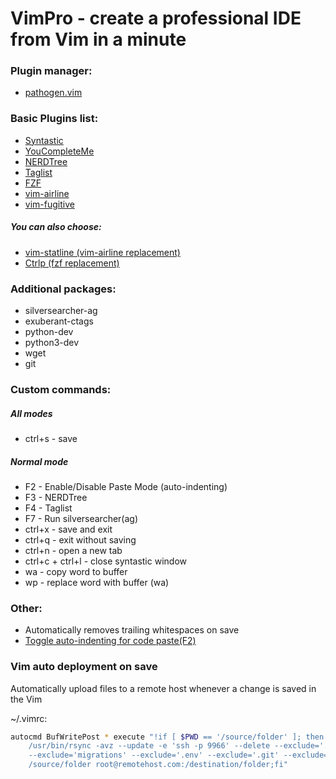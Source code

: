 # VimPro - create a professional IDE from Vim in a minute
### Plugin manager:
* [pathogen.vim](https://raw.githubusercontent.com/tpope/vim-pathogen/master/autoload/pathogen.vim)
### Basic Plugins list:
* [Syntastic](https://github.com/scrooloose/syntastic) 
* [YouCompleteMe](https://github.com/Valloric/YouCompleteMe) 
* [NERDTree](https://github.com/scrooloose/nerdtree) 
* [Taglist](https://github.com/vim-scripts/taglist.vim) 
* [FZF](https://github.com/junegunn/fzf) 
* [vim-airline](https://github.com/vim-airline/vim-airline) 
* [vim-fugitive](https://github.com/tpope/vim-fugitive) 
##### You can also choose:
* [vim-statline (vim-airline replacement)](https://github.com/millermedeiros/vim-statline) 
* [Ctrlp (fzf replacement)](https://github.com/ctrlpvim/ctrlp.vim) 
### Additional packages:
* silversearcher-ag
* exuberant-ctags
* python-dev 
* python3-dev 
* wget 
* git
### Custom commands:
##### All modes
* ctrl+s - save 
##### Normal mode
* F2 - Enable/Disable Paste Mode (auto-indenting)
* F3 - NERDTree
* F4 - Taglist
* F7 - Run silversearcher(ag)
* ctrl+x - save and exit
* ctrl+q - exit without saving
* ctrl+n - open a new tab
* ctrl+c + ctrl+l - close syntastic window
* wa - copy word to buffer
* wp - replace word with buffer (wa)
### Other:
+ Automatically removes trailing whitespaces on save
+ [Toggle auto-indenting for code paste(F2)](http://vim.wikia.com/wiki/Toggle_auto-indenting_for_code_paste)
### Vim auto deployment on save
Automatically upload files to a remote host whenever a change is saved in the Vim

~/.vimrc:
```bash
autocmd BufWritePost * execute "!if [ $PWD == '/source/folder' ]; then 
    /usr/bin/rsync -avz --update -e 'ssh -p 9966' --delete --exclude='.data' \
    --exclude='migrations' --exclude='.env' --exclude='.git' --exclude='.idea' \
    /source/folder root@remotehost.com:/destination/folder;fi"
```
